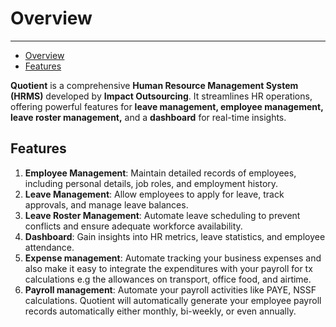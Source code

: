 <a name="overview"></a>
# Overview

---

- [Overview](#features)
- [Features](#features)

<a name="features"></a>
**Quotient** is a comprehensive **Human Resource Management System (HRMS)** developed by **Impact Outsourcing**. It streamlines HR operations, offering powerful features for **leave management, employee management, leave roster management,** and a **dashboard** for real-time insights.

## Features
1. **Employee Management**: Maintain detailed records of employees, including personal details, job roles, and employment history.  
2. **Leave Management**: Allow employees to apply for leave, track approvals, and manage leave balances.  
3. **Leave Roster Management**: Automate leave scheduling to prevent conflicts and ensure adequate workforce availability.  
4. **Dashboard**: Gain insights into HR metrics, leave statistics, and employee attendance.  
5. **Expense management**: Automate tracking your business expenses and also make it easy to integrate the expenditures with your payroll for tx calculations e.g the allowances on transport, office food, and airtime.  
6. **Payroll management**: Automate your payroll activities like PAYE, NSSF calculations. Quotient will automatically generate your employee payroll records automatically either monthly, bi-weekly, or even annually.  
